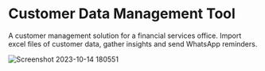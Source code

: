 # Customer Data Management Tool
A customer management solution for a financial services office. Import excel files of customer data, gather insights and send WhatsApp reminders.


![Screenshot 2023-10-14 180551](https://github.com/hootsh1337/customer_manager/assets/100040135/f309dd3d-4a1d-4e31-9f64-ab6ea863bd00)
